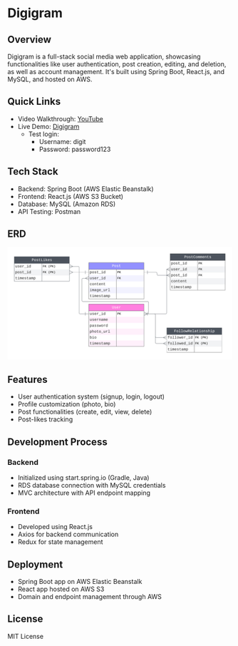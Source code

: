# Digigram

## Overview
Digigram is a full-stack social media web application, showcasing functionalities like user authentication, post creation, editing, and deletion, as well as account management. It's built using Spring Boot, React.js, and MySQL, and hosted on AWS.

## Quick Links
* Video Walkthrough: [YouTube](https://youtu.be/1exu7CSPijA)
* Live Demo: [Digigram](http://capstonereactfrontend.s3-website-us-east-1.amazonaws.com/)
  * Test login:
      * Username: digit
      * Password: password123

## Tech Stack
* Backend: Spring Boot (AWS Elastic Beanstalk)
* Frontend: React.js (AWS S3 Bucket)
* Database: MySQL (Amazon RDS)
* API Testing: Postman

## ERD
![erd](mysql/ERD.png)

## Features
* User authentication system (signup, login, logout)
* Profile customization (photo, bio)
* Post functionalities (create, edit, view, delete)
* Post-likes tracking

## Development Process

### Backend
* Initialized using start.spring.io (Gradle, Java)
* RDS database connection with MySQL credentials
* MVC architecture with API endpoint mapping

### Frontend
* Developed using React.js
* Axios for backend communication
* Redux for state management

## Deployment
* Spring Boot app on AWS Elastic Beanstalk
* React app hosted on AWS S3
* Domain and endpoint management through AWS

## License
MIT License
